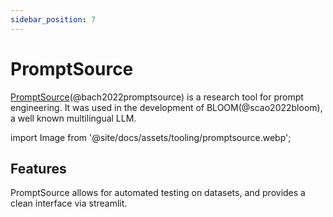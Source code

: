 ```yaml
---
sidebar_position: 7
---
```


# PromptSource 

[PromptSource](https://github.com/bigscience-workshop/promptsource)(@bach2022promptsource) is a research tool for prompt engineering. It was used in the development of 
BLOOM(@scao2022bloom), a well known multilingual LLM.


import Image from '@site/docs/assets/tooling/promptsource.webp';

<div style={{textAlign: 'center'}}>
  <LazyLoadImage src={Image} style={{width: "750px"}} />
</div>

## Features

PromptSource allows for automated testing on datasets, and provides a clean
interface via streamlit.